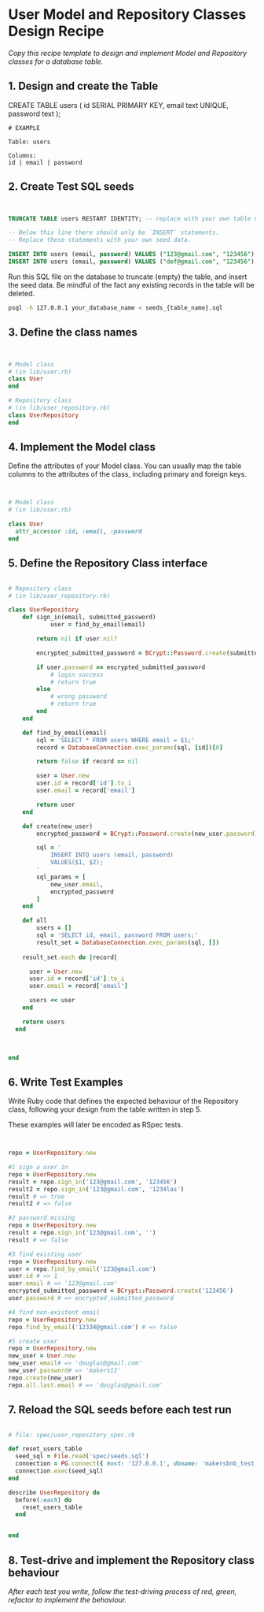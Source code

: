 # User Model and Repository Classes Design Recipe

_Copy this recipe template to design and implement Model and Repository classes for a database table._

## 1. Design and create the Table

CREATE TABLE users (
  id SERIAL PRIMARY KEY,
  email text UNIQUE,
  password text
);


```
# EXAMPLE

Table: users

Columns:
id | email | password
```

## 2. Create Test SQL seeds


```sql


TRUNCATE TABLE users RESTART IDENTITY; -- replace with your own table name.

-- Below this line there should only be `INSERT` statements.
-- Replace these statements with your own seed data.

INSERT INTO users (email, password) VALUES ("123@gmail.com", "123456");
INSERT INTO users (email, password) VALUES ("def@gmail.com", "123456");
```

Run this SQL file on the database to truncate (empty) the table, and insert the seed data. Be mindful of the fact any existing records in the table will be deleted.

```bash
psql -h 127.0.0.1 your_database_name < seeds_{table_name}.sql
```

## 3. Define the class names


```ruby


# Model class
# (in lib/user.rb)
class User
end

# Repository class
# (in lib/user_repository.rb)
class UserRepository
end
```

## 4. Implement the Model class

Define the attributes of your Model class. You can usually map the table columns to the attributes of the class, including primary and foreign keys.

```ruby


# Model class
# (in lib/user.rb)

class User
  attr_accessor :id, :email, :password
end

```


## 5. Define the Repository Class interface

```ruby

# Repository class
# (in lib/user_repository.rb)

class UserRepository
    def sign_in(email, submitted_password)
            user = find_by_email(email)

        return nil if user.nil?

        encrypted_submitted_password = BCrypt::Password.create(submitted_password)

        if user.password == encrypted_submitted_password
            # login success
            # return true            
        else
            # wrong password
            # return true            
        end
    end

    def find_by_email(email)
        sql = 'SELECT * FROM users WHERE email = $1;'
        record = DatabaseConnection.exec_params(sql, [id])[0]

        return false if record == nil

        user = User.new
        user.id = record['id'].to_i
        user.email = record['email']

        return user
    end

    def create(new_user)
        encrypted_password = BCrypt::Password.create(new_user.password)

        sql = '
            INSERT INTO users (email, password)
            VALUES($1, $2);
        '
        sql_params = [
            new_user.email,
            encrypted_password
        ]
    end

    def all
        users = []
        sql = 'SELECT id, email, password FROM users;'
        result_set = DatabaseConnection.exec_params(sql, [])
    
    result_set.each do |record|

      user = User.new
      user.id = record['id'].to_i
      user.email = record['email']

      users << user
    end

    return users
  end

    

end
```

## 6. Write Test Examples

Write Ruby code that defines the expected behaviour of the Repository class, following your design from the table written in step 5.

These examples will later be encoded as RSpec tests.

```ruby


repo = UserRepository.new

#1 sign a user in 
repo = UserRepository.new
result = repo.sign_in('123@gmail.com', '123456')
result2 = repo.sign_in('123@gmail.com', '1234las')
result # => true
result2 # => false

#2 password missing
repo = UserRepository.new
result = repo.sign_in('123@gmail.com', '')
result # => false

#3 find existing user
repo = UserRepository.new
user = repo.find_by_email('123@gmail.com')
user.id # => 1
user.email # => '123@gmail.com'
encrypted_submitted_password = BCrypt::Password.create('123456')
user.password # => encrypted_submitted_password

#4 find non-existent email
repo = UserRepository.new
repo.find_by_email('12334@gmail.com') # => false

#5 create user
repo = UserRepository.new
new_user = User.new
new_user.email# => 'douglas@gmail.com'
new_user.password# => 'makers12'
repo.create(new_user)
repo.all.last.email # => 'douglas@gmail.com'


```


## 7. Reload the SQL seeds before each test run

```ruby

# file: spec/user_repository_spec.rb

def reset_users_table
  seed_sql = File.read('spec/seeds.sql')
  connection = PG.connect({ host: '127.0.0.1', dbname: 'makersbnb_test' })
  connection.exec(seed_sql)
end

describe UserRepository do
  before(:each) do 
    reset_users_table
  end


end
```

## 8. Test-drive and implement the Repository class behaviour

_After each test you write, follow the test-driving process of red, green, refactor to implement the behaviour._
